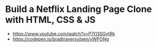 # Build a Netflix Landing Page Clone with HTML, CSS & JS
- https://www.youtube.com/watch?v=P7t13SGytRk
- https://codepen.io/bradtraversy/pen/yWPONg


## 


